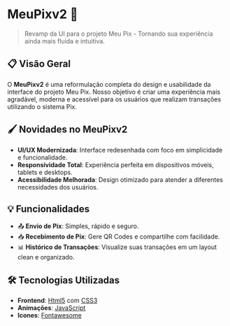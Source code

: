 # MeuPixv2 🚀
> Revamp da UI para o projeto Meu Pix - Tornando sua experiência ainda mais fluida e intuitiva.

## 📋 Visão Geral
O **MeuPixv2** é uma reformulação completa do design e usabilidade da interface do projeto Meu Pix. Nosso objetivo é criar uma experiência mais agradável, moderna e acessível para os usuários que realizam transações utilizando o sistema Pix.

## 🖌️ Novidades no MeuPixv2
- **UI/UX Modernizada**: Interface redesenhada com foco em simplicidade e funcionalidade.
- **Responsividade Total**: Experiência perfeita em dispositivos móveis, tablets e desktops.
- **Acessibilidade Melhorada**: Design otimizado para atender a diferentes necessidades dos usuários.

## 💡 Funcionalidades
- 📤 **Envio de Pix**: Simples, rápido e seguro.
- 📥 **Recebimento de Pix**: Gere QR Codes e compartilhe com facilidade.
- 📊 **Histórico de Transações**: Visualize suas transações em um layout clean e organizado.

## 🛠️ Tecnologias Utilizadas
- **Frontend**: [Html5](https://html.com/) com [CSS3](https://developer.mozilla.org/en-US/docs/Web/CSS)
- **Animações**: [JavaScript](https://developer.mozilla.org/en-US/docs/Web/JavaScript)
- **Icones**: [Fontawesome](https://fontawesome.com/)

